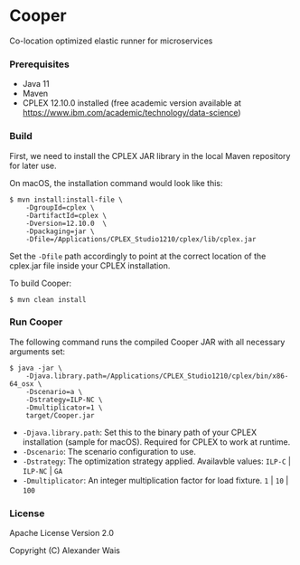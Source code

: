 # Cooper

Co-location optimized elastic runner for microservices


### Prerequisites

* Java 11
* Maven
* CPLEX 12.10.0 installed (free academic version available at https://www.ibm.com/academic/technology/data-science)


### Build

First, we need to install the CPLEX JAR library in the local Maven repository for later use.

On macOS, the installation command would look like this:

```
$ mvn install:install-file \
    -DgroupId=cplex \
    -DartifactId=cplex \
    -Dversion=12.10.0  \
    -Dpackaging=jar \
    -Dfile=/Applications/CPLEX_Studio1210/cplex/lib/cplex.jar
```

Set the `-Dfile` path accordingly to point at the correct location of the cplex.jar file inside your CPLEX installation.


To build Cooper:

```
$ mvn clean install
```


### Run Cooper


The following command runs the compiled Cooper JAR with all necessary arguments set:

```
$ java -jar \
    -Djava.library.path=/Applications/CPLEX_Studio1210/cplex/bin/x86-64_osx \
    -Dscenario=a \
    -Dstrategy=ILP-NC \
    -Dmultiplicator=1 \
    target/Cooper.jar
```

* `-Djava.library.path`: Set this to the binary path of your CPLEX installation (sample for macOS). Required for CPLEX to work at runtime.
* `-Dscenario`: The scenario configuration to use.
* `-Dstrategy`: The optimization strategy applied. Availavble values: `ILP-C` | `ILP-NC` | `GA`
* `-Dmultiplicator`: An integer multiplication factor for load fixture. `1` | `10` | `100`


### License

Apache License Version 2.0

Copyright (C) Alexander Wais
